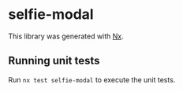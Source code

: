 # selfie-modal

This library was generated with [Nx](https://nx.dev).

## Running unit tests

Run `nx test selfie-modal` to execute the unit tests.
